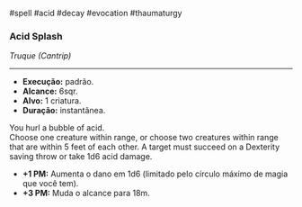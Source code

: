 #spell #acid #decay #evocation #thaumaturgy

### Acid Splash

_Truque (Cantrip)_

---

- **Execução:** padrão.
- **Alcance:** 6sqr.
- **Alvo:** 1 criatura.
- **Duração:** instantânea.

You hurl a bubble of acid.  
Choose one creature within range, or choose two creatures within range that are within 5 feet of each other. A target must succeed on a Dexterity saving throw or take 1d6 acid damage.

- **+1 PM:** Aumenta o dano em 1d6 (limitado pelo círculo máximo de magia que você tem).
- **+3 PM:** Muda o alcance para 18m.
